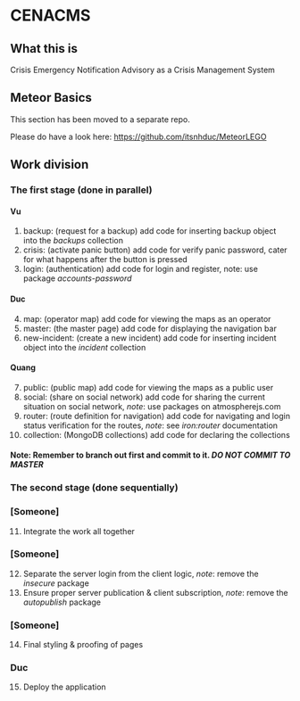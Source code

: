 # CENACMS

## What this is
Crisis Emergency Notification Advisory as a Crisis Management System

## Meteor Basics
This section has been moved to a separate repo.

Please do have a look here: https://github.com/itsnhduc/MeteorLEGO

## Work division
### The first stage (done in parallel)
#### Vu
1. backup: (request for a backup) add code for inserting backup object into the *backups* collection
2. crisis: (activate panic button) add code for verify panic password, cater for what happens after the button is pressed
3. login: (authentication) add code for login and register, note: use package *accounts-password*

#### Duc
4. map: (operator map) add code for viewing the maps as an operator
5. master: (the master page) add code for displaying the navigation bar
6. new-incident: (create a new incident) add code for inserting incident object into the *incident* collection

#### Quang
7. public: (public map) add code for viewing the maps as a public user
8. social: (share on social network) add code for sharing the current situation on social network, _note_: use packages on atmospherejs.com
9. router: (route definition for navigation) add code for navigating and login status verification for the routes, _note_: see *iron:router* documentation
10. collection: (MongoDB collections) add code for declaring the collections

#### Note: Remember to branch out first and commit to it. *DO NOT COMMIT TO MASTER*

### The second stage (done sequentially)
### [Someone]
11. Integrate the work all together

### [Someone]
12. Separate the server login from the client logic, _note_: remove the *insecure* package
13. Ensure proper server publication & client subscription, _note_: remove the *autopublish* package

### [Someone]
14. Final styling & proofing of pages

### Duc
15. Deploy the application
